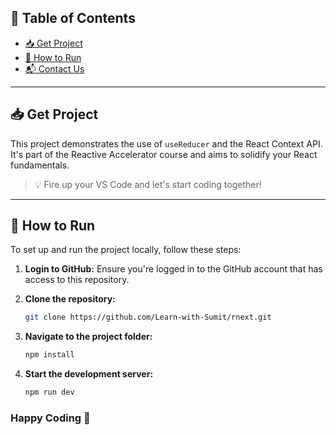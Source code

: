 ## 📑 Table of Contents

- [📥 Get Project](#-get-project)
- [🚀 How to Run](#-how-to-run)
- [📬 Contact Us](#-contact-us)

---

## 📥 Get Project

This project demonstrates the use of `useReducer` and the React Context API. It's part of the Reactive Accelerator course and aims to solidify your React fundamentals.

> 💡 Fire up your VS Code and let's start coding together!

---

## 🚀 How to Run

To set up and run the project locally, follow these steps:

1. **Login to GitHub:** Ensure you're logged in to the GitHub account that has access to this repository.
2. **Clone the repository:**
   ```bash
   git clone https://github.com/Learn-with-Sumit/rnext.git
   ```
3. **Navigate to the project folder:**

    ```bash
    npm install
    ```
4. **Start the development server:**

    ```bash
    npm run dev
    ```

### **Happy Coding 🚀**